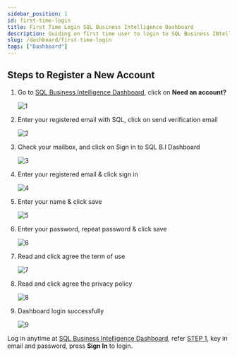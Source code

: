 ```yaml
---
sidebar_position: 1
id: first-time-login
title: First Time Login SQL Business Intelligence Dashboard
description: Guiding on first time user to login to SQL Business INtelligence Dashboard
slug: /dashboard/first-time-login
tags: ["Dashboard"]
---
```


## Steps to Register a New Account

1. Go to [SQL Business Intelligence Dashboard](https://bi.sql.com.my/), click on **Need an account?**

    ![1](/img/dashboard/first-time-login/1.png)

2. Enter your registered email with SQL, click on send verification email

    ![2](/img/dashboard/first-time-login/2.png)

3. Check your mailbox, and click on Sign in to SQL B.I Dashboard

    ![3](/img/dashboard/first-time-login/3.png)

4. Enter your registered email & click sign in

    ![4](/img/dashboard/first-time-login/4.png)

5. Enter your name & click save 

    ![5](/img/dashboard/first-time-login/5.png)

6. Enter your password, repeat password & click save

    ![6](/img/dashboard/first-time-login/6.png)

7. Read and click agree the term of use

    ![7](/img/dashboard/first-time-login/7.png)

8. Read and click agree the privacy policy

    ![8](/img/dashboard/first-time-login/8.png)

9. Dashboard login successfully

    ![9](/img/dashboard/first-time-login/9.png)

Log in anytime at [SQL Business Intelligence Dashboard](https://bi.sql.com.my/), refer [STEP 1](#steps-to-register-a-new-account), key in email and password, press **Sign In** to login.
